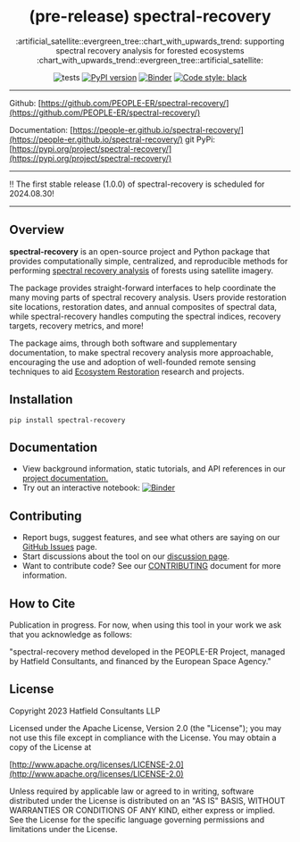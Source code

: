 <h1 align="center">(pre-release) spectral-recovery</h1>
<p align="center">:artificial_satellite::evergreen_tree::chart_with_upwards_trend: supporting spectral recovery analysis for forested ecosystems :chart_with_upwards_trend::evergreen_tree::artificial_satellite:</p>

<div align="center">
  
  ![tests](https://github.com/PEOPLE-ER/spectral-recovery/actions/workflows/python-package.yml/badge.svg)
  <a href="">[![PyPI version](https://badge.fury.io/py/spectral-recovery.svg)](https://badge.fury.io/py/spectral-recovery)</a>
  <a href="">[![Binder](https://mybinder.org/badge_logo.svg)](https://mybinder.org/v2/gh/PEOPLE-ER/spectral-recovery/HEAD?labpath=docs%2Fnotebooks%2F)</a>
  <a href="">[![Code style: black](https://img.shields.io/badge/code%20style-black-000000.svg)](https://github.com/psf/black)</a>

</div>

---

Github: [https://github.com/PEOPLE-ER/spectral-recovery/](https://github.com/PEOPLE-ER/spectral-recovery/)

Documentation: [https://people-er.github.io/spectral-recovery/](https://people-er.github.io/spectral-recovery/)
git 
PyPi: [https://pypi.org/project/spectral-recovery/](https://pypi.org/project/spectral-recovery/)

---
:bangbang: The first stable release (1.0.0) of spectral-recovery is scheduled for 2024.08.30!

---
## Overview

**spectral-recovery** is an open-source project and Python package that provides computationally simple, centralized, and reproducible methods for performing [spectral recovery analysis](https://people-er.github.io/spectral-recovery/about/#13-looking-at-recovery-trajectories) of forests using satellite imagery.

The package provides straight-forward interfaces to help coordinate the many moving parts of spectral recovery analysis. Users provide restoration site locations, restoration dates, and annual composites of spectral data, while spectral-recovery handles computing the spectral indices, recovery targets, recovery metrics, and more!

The package aims, through both software and supplementary documentation, to make spectral recovery analysis more approachable, encouraging the use and adoption of well-founded remote sensing techniques to aid [Ecosystem Restoration](https://people-er.github.io/spectral-recovery/about/#11-ecosystem-restoration) research and projects.

## Installation

```{bash}
pip install spectral-recovery
```

## Documentation

- View background information, static tutorials, and API references in our [project documentation.](https://people-er.github.io/spectral-recovery/)
- Try out an interactive notebook: [![Binder](https://mybinder.org/badge_logo.svg)](https://mybinder.org/v2/gh/PEOPLE-ER/spectral-recovery/HEAD?labpath=docs%2Fnotebooks%2F)

## Contributing

- Report bugs, suggest features, and see what others are saying on our [GitHub Issues](https://github.com/PEOPLE-ER/spectral-recovery/issues) page.
- Start discussions about the tool on our [discussion page](https://github.com/PEOPLE-ER/spectral-recovery/discussions).
- Want to contribute code? See our [CONTRIBUTING](https://github.com/PEOPLE-ER/spectral-recovery/blob/main/CONTRIBUTING.md) document for more information.

## How to Cite

Publication in progress. For now, when using this tool in your work we ask that you acknowledge as follows:

"spectral-recovery method developed in the PEOPLE-ER Project, managed by Hatfield Consultants, and financed by the European Space Agency."

## License

Copyright 2023 Hatfield Consultants LLP

Licensed under the Apache License, Version 2.0 (the "License");
you may not use this file except in compliance with the License.
You may obtain a copy of the License at

[http://www.apache.org/licenses/LICENSE-2.0](http://www.apache.org/licenses/LICENSE-2.0)

Unless required by applicable law or agreed to in writing, software
distributed under the License is distributed on an "AS IS" BASIS,
WITHOUT WARRANTIES OR CONDITIONS OF ANY KIND, either express or implied.
See the License for the specific language governing permissions and
limitations under the License.
